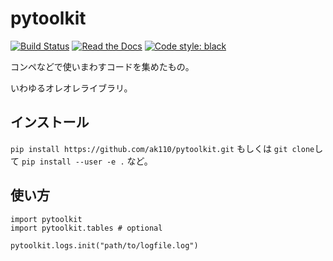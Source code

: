 # pytoolkit

[![Build Status](https://github.com/ak110/pytoolkit/actions/workflows/python-app.yml/badge.svg)](https://github.com/ak110/pytoolkit/actions/workflows/python-app.yml)
[![Read the Docs](https://readthedocs.org/projects/ak110-pytoolkit/badge/?version=latest)](https://ak110-pytoolkit.readthedocs.io/ja/latest/?badge=latest)
[![Code style: black](https://img.shields.io/badge/code%20style-black-000000.svg)](https://github.com/psf/black)

コンペなどで使いまわすコードを集めたもの。

いわゆるオレオレライブラリ。

## インストール

`pip install https://github.com/ak110/pytoolkit.git` もしくは `git clone`して `pip install --user -e .` など。

## 使い方

```
import pytoolkit
import pytoolkit.tables # optional

pytoolkit.logs.init("path/to/logfile.log")
```
